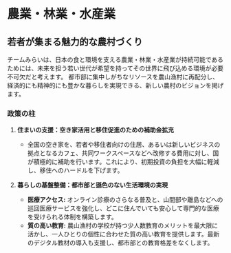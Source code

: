 # 農業・林業・水産業

## 若者が集まる魅力的な農村づくり

チームみらいは、日本の食と環境を支える農業・林業・水産業が持続可能であるためには、未来を担う若い世代が希望を持ってその世界に飛び込める環境が必要不可欠だと考えます。
都市部に集中しがちなリソースを農山漁村に再配分し、経済的にも精神的にも豊かな暮らしを実現できる、新しい農村のビジョンを掲げます。

### 政策の柱

1.  **住まいの支援：空き家活用と移住促進のための補助金拡充**
    *   全国の空き家を、若者や移住者向けの住居、あるいは新しいビジネスの拠点となるカフェ、共同ワークスペースなどへ改修する費用に対し、国が積極的に補助を行います。これにより、初期投資の負担を大幅に軽減し、移住へのハードルを下げます。

2.  **暮らしの基盤整備：都市部と遜色のない生活環境の実現**
    *   **医療アクセス:** オンライン診療のさらなる普及と、山間部や離島などへの巡回医療サービスを強化し、どこに住んでいても安心して専門的な医療を受けられる体制を構築します。
    *   **質の高い教育:** 農山漁村の学校が持つ少人数教育のメリットを最大限に活かし、一人ひとりの個性に合わせた質の高い教育を提供します。最新のデジタル教材の導入も支援し、都市部との教育格差をなくします。